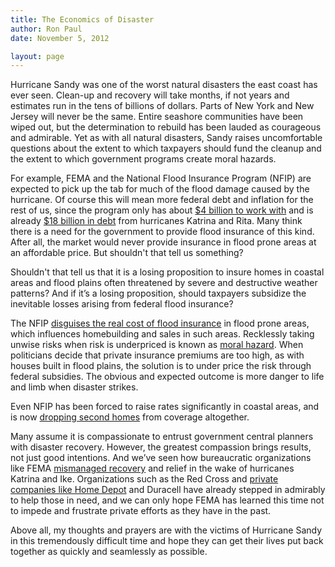 ```yaml
---
title: The Economics of Disaster
author: Ron Paul
date: November 5, 2012

layout: page
---
```


Hurricane Sandy was one of the worst natural disasters the east coast
has ever seen.  Clean-up and recovery will take months, if not years and
estimates run in the tens of billions of dollars.  Parts of New York and
New Jersey will never be the same.  Entire seashore communities have
been wiped out, but the determination to rebuild has been lauded as
courageous and admirable. Yet as with all natural disasters, Sandy
raises uncomfortable questions about the extent to which taxpayers
should fund the cleanup and the extent to which government programs
create moral hazards.

For example, FEMA and the National Flood Insurance Program (NFIP) are
expected to pick up the tab for much of the flood damage caused by the
hurricane.  Of course this will mean more federal debt and inflation for
the rest of us, since the program only has about [\$4 billion to work
with](http://www.mcclatchydc.com/2012/11/01/173365/few-in-the-northeast-have-federal.html?storylink=MI_emailed)
and is already [\$18 billion in debt](http://www.thenewsguard.com/news/article_434053cc-24a4-11e2-b18a-0019bb2963f4.html)
from hurricanes Katrina and Rita.  Many think there is a need for the
government to provide flood insurance of this kind.  After all, the
market would never provide insurance in flood prone areas at an
affordable price.  But shouldn't that tell us something?

Shouldn't that tell us that it is a losing proposition to insure homes
in coastal areas and flood plains often threatened by severe and
destructive weather patterns? And if it’s a losing proposition, should
taxpayers subsidize the inevitable losses arising from federal flood
insurance?

The NFIP [disguises the real cost of flood
insurance](http://mises.org/daily/1908) in flood prone areas, which
influences homebuilding and sales in such areas.  Recklessly taking
unwise risks when risk is underpriced is known as [moral
hazard](http://en.wikipedia.org/wiki/Moral_hazard).  When politicians
decide that private insurance premiums are too high, as with houses
built in flood plains, the solution is to under price the risk through
federal subsidies.  The obvious and expected outcome is more danger to
life and limb when disaster strikes. 

Even NFIP has been forced to raise rates significantly in coastal areas,
and is now [dropping second
homes](http://www.thenewsguard.com/news/article_434053cc-24a4-11e2-b18a-0019bb2963f4.html)
from coverage altogether.

Many assume it is compassionate to entrust government central planners
with disaster recovery.  However, the greatest compassion brings
results, not just good intentions.  And we’ve seen how bureaucratic
organizations like FEMA [mismanaged
recovery](http://paul.house.gov/index.php?option=com_content&task=view&id=1907&Itemid=69)
and relief in the wake of hurricanes Katrina and Ike.  Organizations
such as the Red Cross and [private companies like Home
Depot](http://lifeinc.today.com/_news/2012/11/02/14859796-companies-step-up-to-help-victims-of-sandy?lite)
and Duracell have already stepped in admirably to help those in need,
and we can only hope FEMA has learned this time not to impede and
frustrate private efforts as they have in the past.

Above all, my thoughts and prayers are with the victims of Hurricane
Sandy in this tremendously difficult time and hope they can get their
lives put back together as quickly and seamlessly as possible.
